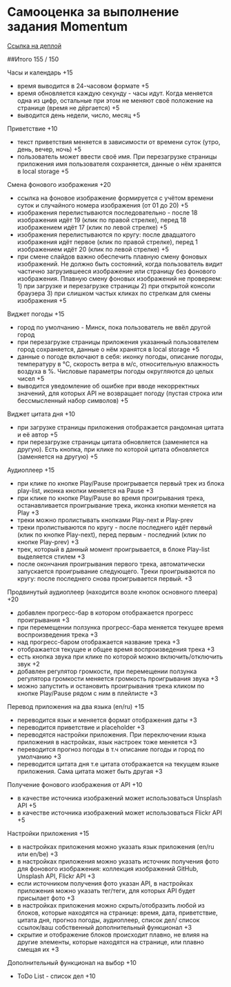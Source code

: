 # Самооценка за выполнение задания Momentum 
[Ссылка на деплой](https://zealous-payne-5e49f4.netlify.app/)


##Итого  155 / 150

Часы и календарь +15
 - время выводится в 24-часовом формате +5
 - время обновляется каждую секунду - часы идут. Когда меняется одна из цифр, остальные при этом не меняют своё положение на странице (время не дёргается) +5
 - выводится день недели, число, месяц +5
 
Приветствие +10
 - текст приветствия меняется в зависимости от времени суток (утро, день, вечер, ночь) +5
 - пользователь может ввести своё имя. При перезагрузке страницы приложения имя пользователя сохраняется, данные о нём хранятся в local storage +5

Смена фонового изображения +20
 - ссылка на фоновое изображение формируется с учётом времени суток и случайного номера изображения (от 01 до 20) +5
 - изображения перелистываются последовательно - после 18 изображения идёт 19 (клик по правой стрелке), перед 18 изображением идёт 17 (клик по левой стрелке) +5
 - изображения перелистываются по кругу: после двадцатого изображения идёт первое (клик по правой стрелке), перед 1 изображением идёт 20 (клик по левой стрелке) +5
 - при смене слайдов важно обеспечить плавную смену фоновых изображений. Не должно быть состояний, когда пользователь видит частично загрузившееся изображение или страницу без фонового изображения. Плавную смену фоновых изображений не проверяем: 1) при загрузке и перезагрузке страницы 2) при открытой консоли браузера 3) при слишком частых кликах по стрелкам для смены изображения +5
 
Виджет погоды +15
 - город по умолчанию - Минск, пока пользователь не ввёл другой город
 - при перезагрузке страницы приложения указанный пользователем город сохраняется, данные о нём хранятся в local storage +5
 - данные о погоде включают в себя: иконку погоды, описание погоды, температуру в °C, скорость ветра в м/с, относительную влажность воздуха в %. Числовые параметры погоды округляются до целых чисел +5
 - выводится уведомление об ошибке при вводе некорректных значений, для которых API не возвращает погоду (пустая строка или бессмысленный набор символов) +5

Виджет цитата дня +10
 - при загрузке страницы приложения отображается рандомная цитата и её автор +5
 - при перезагрузке страницы цитата обновляется (заменяется на другую). Есть кнопка, при клике по которой цитата обновляется (заменяется на другую) +5

Аудиоплеер +15
 - при клике по кнопке Play/Pause проигрывается первый трек из блока play-list, иконка кнопки меняется на Pause +3
 - при клике по кнопке Play/Pause во время проигрывания трека, останавливается проигрывание трека, иконка кнопки меняется на Play +3
 - треки можно пролистывать кнопками Play-next и Play-prev
 - треки пролистываются по кругу - после последнего идёт первый (клик по кнопке Play-next), перед первым - последний (клик по кнопке Play-prev) +3
 - трек, который в данный момент проигрывается, в блоке Play-list выделяется стилем +3
 - после окончания проигрывания первого трека, автоматически запускается проигрывание следующего. Треки проигрываются по кругу: после последнего снова проигрывается первый. +3

Продвинутый аудиоплеер (находится возле кнопок основного плеера) +20
 - добавлен прогресс-бар в котором отображается прогресс проигрывания +3
 - при перемещении ползунка прогресс-бара меняется текущее время воспроизведения трека +3
 - над прогресс-баром отображается название трека +3
 - отображается текущее и общее время воспроизведения трека +3
 - есть кнопка звука при клике по которой можно включить/отключить звук +2
 - добавлен регулятор громкости, при перемещении ползунка регулятора громкости меняется громкость проигрывания звука +3
 - можно запустить и остановить проигрывания трека кликом по кнопке Play/Pause рядом с ним в плейлисте +3

Перевод приложения на два языка (en/ru) +15
 - переводится язык и меняется формат отображения даты +3
 - переводится приветствие и placeholder +3
 - переводятся настройки приложения. При переключении языка приложения в настройках, язык настроек тоже меняется +3
 - переводится прогноз погоды в т.ч описание погоды и город по умолчанию +3
 - переводится цитата дня т.е цитата отображается на текущем языке приложения. Сама цитата может быть другая +3

Получение фонового изображения от API +10 
 - в качестве источника изображений может использоваться Unsplash API +5
 - в качестве источника изображений может использоваться Flickr API +5
 
Настройки приложения +15
 - в настройках приложения можно указать язык приложения (en/ru или en/be) +3
 - в настройках приложения можно указать источник получения фото для фонового изображения: коллекция изображений GitHub, Unsplash API, Flickr API +3
 - если источником получения фото указан API, в настройках приложения можно указать тег/теги, для которых API будет присылает фото +3
 - в настройках приложения можно скрыть/отобразить любой из блоков, которые находятся на странице: время, дата, приветствие, цитата дня, прогноз погоды, аудиоплеер, список дел/  список ссылок/ваш собственный дополнительный функционал +3
 - скрытие и отображение блоков происходит плавно, не влияя на другие элементы, которые находятся на странице, или плавно смещая их +3

Дополнительный функционал на выбор +10
 - ToDo List - список дел +10
